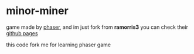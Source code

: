 # minor-miner

game made by [phaser](http://phaser.io), and im just fork from **ramorris3** you can check their [github pages](https://github.com/ramorris3)

this code fork me for learning phaser game
